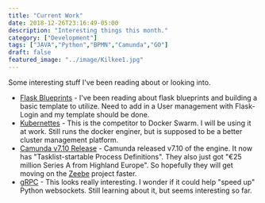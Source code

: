 ```yaml
---
title: "Current Work"
date: 2018-12-26T23:16:49-05:00
description: "Interesting things this month."
category: ["Development"]
tags: ["JAVA","Python","BPMN","Camunda","GO"]
draft: false
featured_image: "../image/Kilkee1.jpg"
---
```


Some interesting stuff I've been reading about or looking into.

* [Flask Blueprints](http://flask.pocoo.org/docs/1.0/blueprints/) - I've been reading about flask blueprints and building a basic template to utilize. Need to add in a User management with Flask-Login and my template should be done.
* [Kubernettes](https://kubernetes.io/) - This is the competitor to Docker Swarm. I will be using it at work. Still runs the docker enginer, but is supposed to be a better cluster management platform.
* [Camunda v7.10 Release](https://blog.camunda.com/post/2018/11/camunda-bpm-7100-released/) - Camunda released v7.10 of the engine. It now has "Tasklist-startable Process Definitions". They also just got "€25 million Series A from Highland Europe". So hopefully they will get moving on the [Zeebe](https://zeebe.io/) project faster.
* [gRPC](https://grpc.io/) - This looks really interesting. I wonder if it could help "speed up" Python websockets. Still learning about it, but seems interesting so far.

